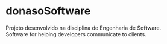# donasoSoftware
Projeto desenvolvido na disciplina de Engenharia de Software.  
Software for helping developers communicate to clients.
